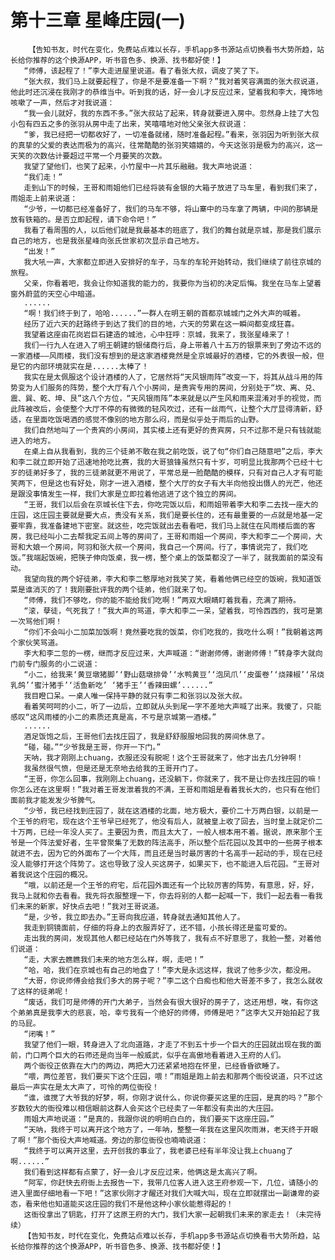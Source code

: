 # 第十三章 星峰庄园(一)
        【告知书友，时代在变化，免费站点难以长存，手机app多书源站点切换看书大势所趋，站长给你推荐的这个换源APP，听书音色多、换源、找书都好使！】
       “师傅，该起程了！”李大走进屋里说道。看了看张大叔，调皮了笑了下。
       “张大叔，我们马上就要起程了，你是不是要准备一下啊？”我对着笑容满面的张大叔说道，他此时还沉浸在我刚才的恭维当中。听到我的话，好一会儿才反应过来，望着我和李大，掩饰地咳嗽了一声，然后才对我说道：
       “我一会儿就好，我的东西不多。”张大叔站了起来，转身就要进入房中。忽然身上挂了大包小包有四五之多的张羽从房中走了出来，笑嘻嘻地对他父亲张大叔说道：
       “爹，我已经把一切都收好了，一切准备就绪，随时准备起程。”看来，张羽因为听到张大叔的真挚的父爱的表达而极为的高兴，往常酷酷的张羽笑嬉嬉的，今天这张羽是极为的高兴，这一天笑的次数估计要超过平常一个月要笑的次数。
       我望了望他们，也笑了起来，小竹屋中一片其乐融融。我大声地说道：
       “我们走！”
       走到山下的时候，王哥和雨姐他们已经将装有金银的大箱子放进了马车里，看到我们来了，雨姐走上前来说道：
       “少爷，一切都已经准备好了，我们的马车不够，将山寨中的马车拿了两辆，中间的那辆是放有铁箱的。是否立即起程，请下命令吧！”
       我看了看周围的人，以后他们就是我最基本的班底了，我们的舞台就是京城，那是我们展示自己的地方，也是我张星峰向张氏世家初次显示自己地方。
       “出发！”
       我大吼一声，大家都立即进入安排好的车子，马车的车轮开始转动，我们继续了前往京城的旅程。
       父亲，你看着吧，我会让你知道我的能力的，我要你为当初的决定后悔。我坐在马车上望着窗外蔚蓝的天空心中暗道。
       ......
       “啊！我们终于到了，哈哈......”一群人在明王朝的首都京城城门之外大声的喊着。
       经历了近六天的赶路终于到达了我们的目的地，六天的劳累在这一瞬间都变成狂喜。
       我望着这座由花岗岩巨石建造的城池，心中狂呼：京城，我来了，我张星峰来了！
       我们一行九人在进入了明王朝建的银储商行后，身上带着八十五万的银票来到了旁边不远的一家酒楼——风雨楼，我们没有想到的是这家酒楼竟然是全京城最好的酒楼，它的外表很一般，但是它的内部环境就实在是......太棒了！
       我实在是太佩服这个设计酒楼的人了，它居然将“天风银雨阵”改变一下，将其从战斗用的阵势变为人们服务的阵势，整个大厅有八个小房间，是贵宾专用的房间，分别处于“坎、离、兑、震、巽、乾、坤、艮”这八个方位，“天风银雨阵”本来就是以产生风和雨来混淆对手的视觉，而此阵被改后，会使整个大厅不停的有微微的轻风吹过，还有一丝雨气，让整个大厅显得清新，舒适，在里面吃饭喝酒的感觉不像别的地方那么闷，而是似乎处于雨后的山野。
       我们自然地叫了一个贵宾的小房间，其实楼上还有更好的贵宾房，只不过那不是只有钱就能进入的地方。
       在桌上自从我看到，我的三个徒弟不敢在我之前吃饭，说了句“你们自己随意吧”之后，李大和李二就立即开始了迅速地抢吃比赛，我的大哥狼锋虽然只有十岁，可明显比我那两个已经十七岁的徒弟好多了，我的三徒弟就更不用说了，平常总是一脸酷酷的模样，只有对自己人才有可能笑两下，但是这也有好处，刚才一进入酒楼，整个大厅的女子有大半向他投出慑人的光芒，他还是跟没事情发生一样，我们大家是立即拉着他逃进了这个独立的房间。
       “王哥，我们以后会在京城长住下去，你吃完饭以后，和雨姐带着李大和李二去找一座大的庄园，这庄园主要就是要大点，贵没有关系，我们是要长住的，还有最重要的一点就是地基一定要牢靠，我准备建地下密室。就这些，吃完饭就出去看看吧，我们马上就住在风雨楼后面的客房，我已经叫小二去帮我定五间上等的房间了，王哥和雨姐一个房间，李大和李二一个房间，大哥和大娘一个房间，阿羽和张大叔一个房间，我自己一个房间。行了，事情说完了，我们吃饭。”我端起饭碗，把筷子伸向饭桌，我一楞，整个桌上的饭菜都没了一半了，就我面前的菜没有动。
       我望向我的两个好徒弟，李大和李二憨厚地对我笑了笑，看着他俩已经空的饭碗，我知道饭菜是谁消灭的了！我刚要批评我的两个徒弟，他们就来了句。
       “师傅，我们不够吃，你的能不能给我们吃啊！”两双大眼睛盯着我看，充满了期待。
       “滚，孽徒，气死我了！”我大声的骂道，李大和李二一呆，望着我，可怜西西的，我可是第一次骂他们啊！
       “你们不会叫小二加菜加饭啊！竟然要吃我的饭菜，你们吃我的，我吃什么啊！”我朝着这两个家伙笑骂道。
       李大和李二忽的一楞，继而才反应过来，大声喊道：“谢谢师傅，谢谢师傅！”转身李大就向门前专门服务的小二说道：
       “小二，给我来‘黄豆墩猪脚’‘野山菇墩排骨’‘水鸭黄豆’‘泡凤爪’‘皮蛋卷’‘烧辣椒’‘吊烧乳鸽’‘蜜汁猪手’‘活鱼新吃’ ‘猪手王’‘香辣田螺’......”
       我目瞪口呆。一桌人唯一保持平静的就只有李二和张羽以及张大叔。
       看着笑呵呵的小二，听了一边后，立即就从头到尾一字不差地大声喊了出来。我傻了，只能感叹“这风雨楼的小二的素质还真是高，不亏是京城第一酒楼。”
       ......
       酒足饭饱之后，王哥他们去找庄园了，我是舒舒服服地回我的房间休息了。
       “碰，碰。”“少爷我是王哥，你开一下门。”
       天呐，我才刚刚上chuang，衣服还没有脱呢！这个王哥就来了，他才出去几分钟啊！
       我虽然很气愤，但是还是无奈地去给我的王哥开门了。
       “王哥，你怎么回事，我刚刚上chuang，还没躺下，你就来了，我不是让你去找庄园的嘛！你怎么还在这里啊！”我对着王哥发泄着我的不满，王哥和雨姐是看着我长大的，也只有在他们面前我才能发发少爷脾气。
       “少爷，我已经找到庄园了，就在这酒楼的北面，地方极大，要价二十万两白银，以前是一个王爷的府宅，现在这个王爷早已经死了，他没有后人，就被皇上收了回去，当时皇上就定价二十万两，已经一年没人买了。主要因为贵，而且太大了，一般人根本用不着。据说，原来那个王爷是一个阵法爱好者，生平曾聚集了无数的阵法高手，所以整个后花园以及其中的一些房子根本就进不去，因为它的外面布了一个大阵，而且还是当时最厉害的十名高手一起动的手，现在已经没人能够打开这个阵势了。这也导致了没人买这房子，如果买下，也不能进入后花园。“王哥对着我说这个庄园的概况。
       “哦，以前还是一个王爷的府宅，后花园外面还有一个比较厉害的阵势，有意思，好，好，我马上就和你去看看。我先将衣服整理一下，你去将别的人都一起喊一下，我们一起去看一看我们未来的新家，好快点去吧！”我对王哥说道。
       “是，少爷，我立即去办。”王哥向我应道，转身就去通知其他人了。
       我走到铜镜面前，仔细的将身上的衣服弄好了，还不错，小孩长得还是蛮可爱的。
       走出我的房间，发现其他人都已经站在门外等我了，我有点不好意思了，我脸一整，对着他们说道：
       “走，大家去瞧瞧我们未来的地方怎么样，啊，走吧！”
       “哈，哈，我们在京城也有自己的地盘了！”李大是永远这样，我说了他多少次，都没用。
       “大哥，你说师傅会给我们多大的房子呢？”李二这个白痴也和他大哥差不多了，我怎么就收了这样的徒弟呢！
       “废话，我们可是师傅的开门大弟子，当然会有很大很好的房子了，这还用想，唉，有你这个弟弟真是我李大的悲哀，哈，幸亏我有一个绝好的师傅，师傅是吧？”这李大又开始拍起了我的马屁。
       “闭嘴！”
       我望了他们一眼，转身进入了北向道路，才走了不到五十步一个巨大的庄园就出现在我的面前，门口两个巨大的石师还是向当年一般威武，似乎在高傲地看着进入王府的人们。
       两个衙役正依靠在大门的两边，两把大刀还紧紧地抱在怀里，已经昏昏欲睡了。
       “喂，两位差官，我们要买下这个庄园，喂！”雨姐是跑上前去和那两个衙役说道，只不过这最后一声实在是太大声了，可怜的两位衙役！
       “谁，谁搅了大爷我的好梦，啊，你刚才说什么，你说你要买这里的庄园，是真的吗？”那个岁数较大的衙役难以相信眼前这群人会买这个已经卖了一年都没有卖出的大庄园。
       雨姐大声地说道：“是真的，我跟你说的明明白白的，我们要买下这座庄园。”
       “天呐，我终于可以离开这个地方了，一年呐，整整一年我在这里风吹雨淋，老天终于开眼了啊！”那个衙役大声地喊道。旁边的那位衙役也喃喃说道：
       “我终于可以离开这里，去开创我的事业了，我老婆已经有半年没让我上chuang了啊......”
       我们看到这样都有点蒙了，好一会儿才反应过来，他俩这是太高兴了啊。
       “阿军，你赶快去府衙上去报告一下，我带几位客人进入这王府参观一下，几位，请随小的进入里面仔细地看一下吧！”这家伙刚才才醒还对我们大喊大叫，现在立即就摆出一副谦卑的姿态，看来他也知道能买这庄园的我们不是他这种小家伙能惹得起的！
       这衙役拿出了钥匙，打开了这原王府的大门，我们大家一起朝我们未来的家走去！（未完待续）
       【告知书友，时代在变化，免费站点难以长存，手机app多书源站点切换看书大势所趋，站长给你推荐的这个换源APP，听书音色多、换源、找书都好使！】